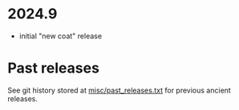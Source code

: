 # 2024.9
- initial "new coat" release

# Past releases
See git history stored at [misc/past_releases.txt](misc/past_releases.txt) for previous ancient releases.
